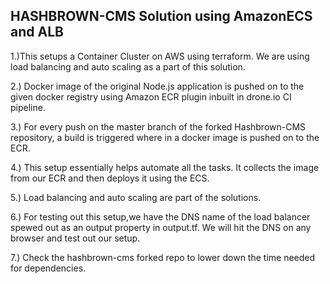 ## HASHBROWN-CMS Solution using AmazonECS and ALB

1.)This setups a Container Cluster on AWS using terraform. We are using load balancing and auto scaling as a part of this solution.

2.) Docker image of the original Node.js application is pushed on to the given docker registry 
using Amazon ECR plugin inbuilt in drone.io CI pipeline.

3.) For every push on the master branch of the forked Hashbrown-CMS repository, a build is triggered where in a docker image is pushed on to the ECR.

4.) This setup essentially helps automate all the tasks. It collects the image from our ECR and then deploys it using the ECS.

5.) Load balancing and auto scaling are part of the solutions. 

6.) For testing out this setup,we have the DNS name of the load balancer spewed out as an output property in output.tf. We will hit the DNS on any browser and test out our setup.

7.) Check the hashbrown-cms forked repo to lower down the time needed for dependencies.

